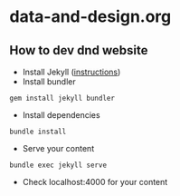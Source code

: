 # data-and-design.org

## How to dev dnd website

- Install Jekyll ([instructions](https://jekyllrb.com/docs/installation/macos/))
- Install bundler

```
gem install jekyll bundler
```

- Install dependencies

```
bundle install
```

- Serve your content

```
bundle exec jekyll serve
```

- Check localhost:4000 for your content
